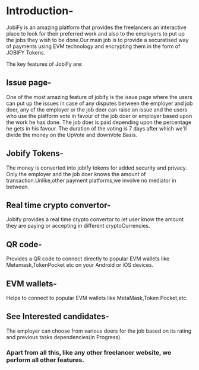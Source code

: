 # Introduction-
JobiFy is an amazing platform that provides the freelancers an interactive place to look for their preferred work and also to the employers to put up the jobs they wish to be done.Our main job is to provide a securatised way of payments using EVM technology and encrypting them in the form of JOBIFY Tokens.

The key features of JobiFy are:

## Issue page-
One of the most amazing feature of jobify is the issue page where the users can put up the issues in case of any disputes between the employer and job doer, any of the employer or the job doer can raise an issue and the users who use the platform vote in favour of the job doer or employer based upon the work he has done. The job doer is paid depending upon the percentage he gets in his favour. The duration of the voting is 7 days after which we'll divide the money on the UpVote and downVote Basis.

## Jobify Tokens-
The money is converted into jobify tokens for added security and privacy. Only the employer and the job doer knows the amount of transaction.Unlike,other payment platforms,we involve no mediator in between.

## Real time crypto convertor-
Jobify provides a real time crypto convertor to let user know the amount they are paying or accepting in different cryptoCurrencies.

## QR code-
Provides a QR code to connect directly to popular EVM wallets like Metamask,TokenPocket etc on your Android or iOS devices.

## EVM wallets-
Helps to connect to popular EVM wallets like MetaMask,Token Pocket,etc.

## See Interested candidates-
The employer can choose from various doers for the job based on its rating and previous tasks dependencies(in Progress).


### Apart from all this, like any other freelancer website, we perform all other features.
